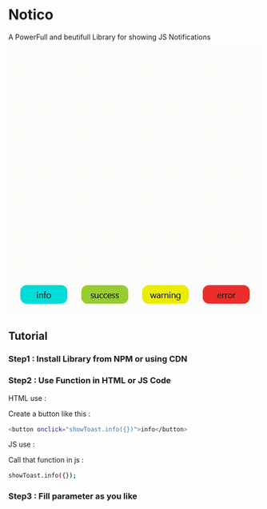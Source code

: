 # Notico
A PowerFull and beutifull Library for showing JS Notifications

<div align=center width="300">
    <img src="./gif/gif.gif" alt="Notification Gif" />
</div>

## Tutorial

### Step1 : Install Library from NPM or using CDN

### Step2 : Use Function in HTML or JS Code

HTML use :

Create a button like this :
```sh
<button onclick="showToast.info({})">info</button>
```

JS use :

Call that function in js :
```sh
showToast.info({});
```

### Step3 : Fill parameter as you like

